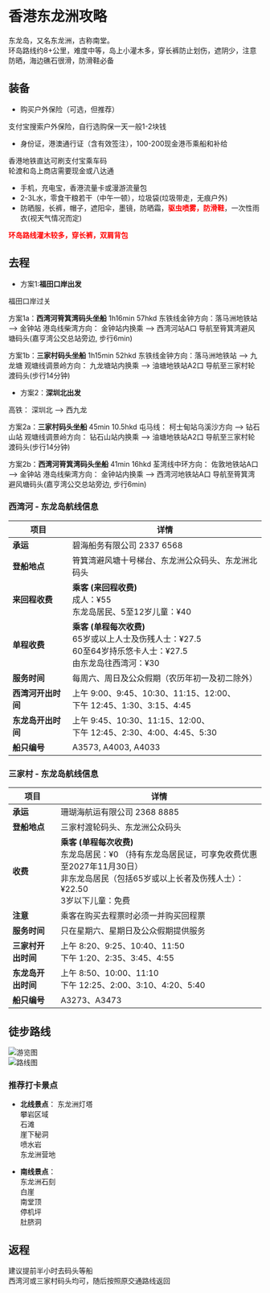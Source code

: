 # 香港东龙洲攻略

东龙岛，又名东龙洲，古称南堂。    
环岛路线约8+公里，难度中等，岛上小灌木多，穿长裤防止划伤，遮阴少，注意防晒，海边礁石很滑，防滑鞋必备

## 装备

- 购买户外保险（可选，但推荐）

支付宝搜索户外保险，自行选购保一天一般1-2块钱  

- 身份证，港澳通行证（含有效签注），100-200现金港币乘船和补给

香港地铁直达可刷支付宝乘车码  
轮渡和岛上商店需要现金或八达通  

- 手机，充电宝，香港流量卡或漫游流量包
- 2-3L水，零食干粮若干（中午一顿），垃圾袋(垃圾带走，无痕户外)
- 防晒服，长裤，帽子，遮阳伞，墨镜，防晒霜，<strong style="color:red;">驱虫喷雾，防滑鞋</strong>，一次性雨衣(视天气情况而定)

<strong style="color:red;">环岛路线灌木较多，穿长裤，双肩背包</strong>

## 去程

- 方案1:**福田口岸出发**   

福田口岸过关   

方案1a：**西湾河筲箕湾码头坐船**
1h16min 57hkd 
东铁线金钟方向：落马洲地铁站 --> 金钟站 
港岛线柴湾方向： 金钟站内换乘 --> 西湾河站A口 
导航至筲箕湾避风塘码头(嘉亨湾公交总站旁边, 步行6min) 

方案1b：**三家村码头坐船**
1h15min 52hkd 
东铁线金钟方向：落马洲地铁站 --> 九龙塘 
观塘线调景岭方向： 九龙塘站内换乘 --> 油塘地铁站A2口 
导航至三家村轮渡码头(步行14分钟) 

- 方案2：**深圳北出发** 

高铁： 深圳北 --> 西九龙 

方案2a：**三家村码头坐船**
45min 10.5hkd 
屯马线： 柯士甸站乌溪沙方向 --> 钻石山站 
观塘线调景岭方向： 钻石山站内换乘 --> 油塘地铁站A2口 
导航至三家村轮渡码头(步行14分钟) 

方案2b：**西湾河筲箕湾码头坐船**
41min 16hkd 
荃湾线中环方向： 佐敦地铁站A口 --> 金钟站 
港岛线柴湾方向： 金钟站内换乘 --> 西湾河地铁站A口 
导航至筲箕湾避风塘码头(嘉亨湾公交总站旁边, 步行6min)

### 西湾河 - 东龙岛航线信息

| 项目             | 详情                                           |
|------------------|------------------------------------------------|
| **承运**       | 碧海船务有限公司 2337 6568                             |
| **登船地点**     | 筲箕湾避风塘十号梯台、东龙洲公众码头、东龙洲北码头 |
| **来回程收费**   | **乘客 (来回程收费)**<br>成人：¥55<br>东龙岛居民、5至12岁儿童：¥40 |
| **单程收费**     | **乘客 (单程每次收费)**<br>65岁或以上人士及伤残人士：¥27.5<br>60至64岁持乐悠卡人士：¥27.5<br>由东龙岛往西湾河：¥30 |
| **服务时间**     | 每周六、周日及公众假期（农历年初一及初二除外） |
| **西湾河开出时间** | 上午 9:00、9:45、10:30、11:15、12:00、<br>下午 12:45、1:30、3:15、4:45 |
| **东龙岛开出时间** | 上午 9:45、10:30、11:15、12:00、<br>下午 12:45、2:30、4:00、4:45、5:30 |
| **船只编号** | A3573, A4003, A4033|

### 三家村 - 东龙岛航线信息

| 项目          | 详情                                                                                                        |
| ----------- | --------------------------------------------------------------------------------------------------------- |
| **承运**      | 珊瑚海航运有限公司 2368 8885                                                                                       |
| **登船地点**    | 三家村渡轮码头、东龙洲公众码头                                                                                           |
| **收费**      | **乘客 (单程每次收费)**<br>东龙岛居民：¥0 （持有东龙岛居民证，可享免收费优惠至2027年11月30日）<br>非东龙岛居民（包括65岁或以上长者及伤残人士）：¥22.50<br>3岁以下儿童：免费 |
| **注意**      | 乘客在购买去程票时必须一并购买回程票                                                                                        |
| **服务时间**    | 只在星期六、星期日及公众假期提供服务                                                                                        |
| **三家村开出时间** | 上午 8:20、9:25、10:40、11:50<br>下午 1:20、2:35、3:45、4:55                                                        |
| **东龙岛开出时间** | 上午 8:50、10:00、11:10<br>下午 12:25、2:00、3:10、4:20、5:40                                                       |
| **船只编号**    | A3273、A3473                                                                                               |

## 徒步路线

![游览图](./mainMap.jpg)  
![路线图](./trailMap.jpg)

### 推荐打卡景点

- **北线景点**：
东龙洲灯塔  
攀岩区域  
石滩  
崖下秘洞  
喷水岩  
东龙洲营地  

- **南线景点**：  
东龙洲石刻  
白崖  
南堂顶  
停机坪   
肚脐洞  
## 返程

建议提前半小时去码头等船  
西湾河或三家村码头均可，随后按照原交通路线返回
 